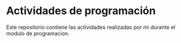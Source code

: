 # Actividades de programación

Este repositorio contiene las actividades realizadas por mi durante el modulo de programacion.
